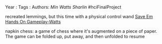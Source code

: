Year   :
Tags   :
Authors: *Min* *Watts* *Sharlin*
\#hciFinalProject

recreated lemmings, but this time with a physical control wand [Save Em Hands On Gameplay-Watts](Save%20Em%20Hands%20On%20Gameplay-Watts.md)

napkin chess: a game of chess where it's augmented on a piece of paper. The game can be folded up, put away, and then unfolded to resume

